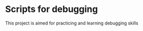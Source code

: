 <h1>Scripts for debugging</h1>
<p>This project is aimed for practicing and learning debugging skills</p>